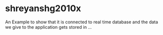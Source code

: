 # shreyanshg2010x
An Example to show that it is connected to real time database and the data we give to the application gets stored in …
